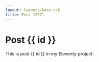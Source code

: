 ```yaml
---
layout: layouts/base.njk
title: Post 12271
---
```


# Post {{ id }}

This is post {{ id }} in my Eleventy project.
